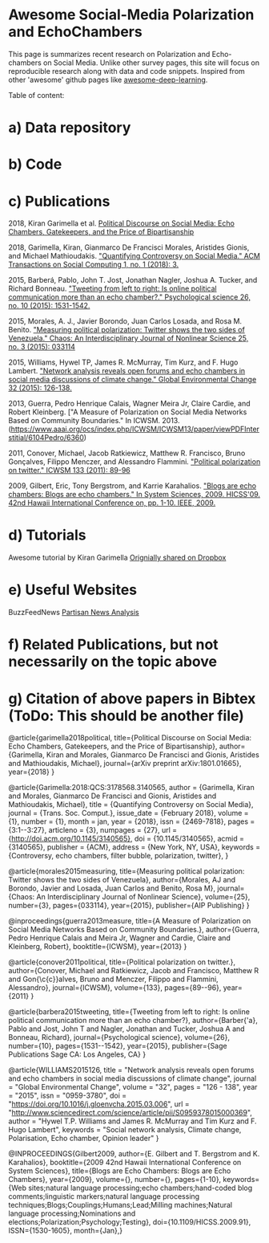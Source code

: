 # Awesome Social-Media Polarization and EchoChambers

This page is summarizes recent research on Polarization and Echo-chambers on Social Media. Unlike other survey pages, this site will focus on reproducible research along with data and code snippets. Inspired from other 'awesome' github pages like [awesome-deep-learning](https://github.com/ChristosChristofidis/awesome-deep-learning).

Table of content:

# a) Data repository 

# b) Code

# c) Publications
2018, Kiran Garimella et al. [Political Discourse on Social Media: Echo Chambers, Gatekeepers, and the Price of Bipartisanship](https://arxiv.org/pdf/1801.01665.pdf)

2018, Garimella, Kiran, Gianmarco De Francisci Morales, Aristides Gionis, and Michael Mathioudakis. ["Quantifying Controversy on Social Media." ACM Transactions on Social Computing 1, no. 1 (2018): 3.](https://dl.acm.org/citation.cfm?id=3140565)

2015, Barberá, Pablo, John T. Jost, Jonathan Nagler, Joshua A. Tucker, and Richard Bonneau. ["Tweeting from left to right: Is online political communication more than an echo chamber?." Psychological science 26, no. 10 (2015): 1531-1542.](http://journals.sagepub.com/doi/abs/10.1177/0956797615594620)

2015, Morales, A. J., Javier Borondo, Juan Carlos Losada, and Rosa M. Benito. ["Measuring political polarization: Twitter shows the two sides of Venezuela." Chaos: An Interdisciplinary Journal of Nonlinear Science 25, no. 3 (2015): 033114](https://arxiv.org/pdf/1505.04095.pdf)

2015, Williams, Hywel TP, James R. McMurray, Tim Kurz, and F. Hugo Lambert. ["Network analysis reveals open forums and echo chambers in social media discussions of climate change." Global Environmental Change 32 (2015): 126-138.](https://www.sciencedirect.com/science/article/pii/S0959378015000369)

2013, Guerra, Pedro Henrique Calais, Wagner Meira Jr, Claire Cardie, and Robert Kleinberg. ["A Measure of Polarization on Social Media Networks Based on Community Boundaries." In ICWSM. 2013.(https://www.aaai.org/ocs/index.php/ICWSM/ICWSM13/paper/viewPDFInterstitial/6104Pedro/6360)

2011, Conover, Michael, Jacob Ratkiewicz, Matthew R. Francisco, Bruno Gonçalves, Filippo Menczer, and Alessandro Flammini. ["Political polarization on twitter." ICWSM 133 (2011): 89-96](http://www.aaai.org/ocs/index.php/ICWSM/ICWSM11/paper/download/2847/3275)

2009, Gilbert, Eric, Tony Bergstrom, and Karrie Karahalios. ["Blogs are echo chambers: Blogs are echo chambers." In System Sciences, 2009. HICSS'09. 42nd Hawaii International Conference on, pp. 1-10. IEEE, 2009.](http://citeseerx.ist.psu.edu/viewdoc/download?doi=10.1.1.211.8065&rep=rep1&type=pdf)

# d) Tutorials
Awesome tutorial by Kiran  Garimella [Orignially shared on Dropbox](https://www.dropbox.com/s/labk5uu6e2j407h/Polarization%20on%20Social%20Media.pptx?dl=0#)


# e) Useful Websites
BuzzFeedNews [Partisan News Analysis](https://github.com/BuzzFeedNews/2017-08-partisan-sites-and-facebook-pages) 

# f) Related Publications, but not necessarily on the topic above

# g) Citation of above papers in Bibtex (ToDo: This should be another file)
@article{garimella2018political,
  title={Political Discourse on Social Media: Echo Chambers, Gatekeepers, and the Price of Bipartisanship},
  author={Garimella, Kiran and Morales, Gianmarco De Francisci and Gionis, Aristides and Mathioudakis, Michael},
  journal={arXiv preprint arXiv:1801.01665},
  year={2018}
}


@article{Garimella:2018:QCS:3178568.3140565,
 author = {Garimella, Kiran and Morales, Gianmarco De Francisci and Gionis, Aristides and Mathioudakis, Michael},
 title = {Quantifying Controversy on Social Media},
 journal = {Trans. Soc. Comput.},
 issue_date = {February 2018},
 volume = {1},
 number = {1},
 month = jan,
 year = {2018},
 issn = {2469-7818},
 pages = {3:1--3:27},
 articleno = {3},
 numpages = {27},
 url = {http://doi.acm.org/10.1145/3140565},
 doi = {10.1145/3140565},
 acmid = {3140565},
 publisher = {ACM},
 address = {New York, NY, USA},
 keywords = {Controversy, echo chambers, filter bubble, polarization, twitter},
} 

@article{morales2015measuring,
  title={Measuring political polarization: Twitter shows the two sides of Venezuela},
  author={Morales, AJ and Borondo, Javier and Losada, Juan Carlos and Benito, Rosa M},
  journal={Chaos: An Interdisciplinary Journal of Nonlinear Science},
  volume={25},
  number={3},
  pages={033114},
  year={2015},
  publisher={AIP Publishing}
}

@inproceedings{guerra2013measure,
  title={A Measure of Polarization on Social Media Networks Based on Community Boundaries.},
  author={Guerra, Pedro Henrique Calais and Meira Jr, Wagner and Cardie, Claire and Kleinberg, Robert},
  booktitle={ICWSM},
  year={2013}
}

@article{conover2011political,
  title={Political polarization on twitter.},
  author={Conover, Michael and Ratkiewicz, Jacob and Francisco, Matthew R and Gon{\c{c}}alves, Bruno and Menczer, Filippo and Flammini, Alessandro},
  journal={ICWSM},
  volume={133},
  pages={89--96},
  year={2011}
}

@article{barbera2015tweeting,
  title={Tweeting from left to right: Is online political communication more than an echo chamber?},
  author={Barber{\'a}, Pablo and Jost, John T and Nagler, Jonathan and Tucker, Joshua A and Bonneau, Richard},
  journal={Psychological science},
  volume={26},
  number={10},
  pages={1531--1542},
  year={2015},
  publisher={Sage Publications Sage CA: Los Angeles, CA}
}


@article{WILLIAMS2015126,
title = "Network analysis reveals open forums and echo chambers in social media discussions of climate change",
journal = "Global Environmental Change",
volume = "32",
pages = "126 - 138",
year = "2015",
issn = "0959-3780",
doi = "https://doi.org/10.1016/j.gloenvcha.2015.03.006",
url = "http://www.sciencedirect.com/science/article/pii/S0959378015000369",
author = "Hywel T.P. Williams and James R. McMurray and Tim Kurz and F. Hugo Lambert",
keywords = "Social network analysis, Climate change, Polarisation, Echo chamber, Opinion leader"
}

@INPROCEEDINGS{Gilbert2009, 
author={E. Gilbert and T. Bergstrom and K. Karahalios}, 
booktitle={2009 42nd Hawaii International Conference on System Sciences}, 
title={Blogs are Echo Chambers: Blogs are Echo Chambers}, 
year={2009}, 
volume={}, 
number={}, 
pages={1-10}, 
keywords={Web sites;natural language processing;echo chambers;hand-coded blog comments;linguistic markers;natural language processing techniques;Blogs;Couplings;Humans;Lead;Milling machines;Natural language processing;Nominations and elections;Polarization;Psychology;Testing}, 
doi={10.1109/HICSS.2009.91}, 
ISSN={1530-1605}, 
month={Jan},}

